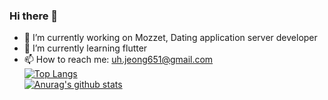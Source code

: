 ### Hi there 👋
- 🔭 I’m currently working on Mozzet, Dating application server developer
- 🌱 I’m currently learning flutter
- 📫 How to reach me: uh.jeong651@gmail.com <br>
[![Top Langs](https://github-readme-stats.vercel.app/api/top-langs/?username=mayleaf&layout=compact&count_private=true&langs_count=10)](https://github.com/anuraghazra/github-readme-stats)</br>
[![Anurag's github stats](https://github-readme-stats.vercel.app/api?username=mayleaf&count_private=true)](https://github.com/anuraghazra/github-readme-stats)
